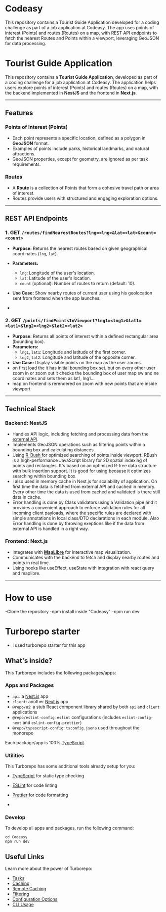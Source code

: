 # Codeasy

This repository contains a Tourist Guide Application developed for a coding challenge as part of a job application at Codeasy. The app uses points of interest (Points) and routes (Routes) on a map, with REST API endpoints to fetch the nearest Routes and Points within a viewport, leveraging GeoJSON for data processing.

# **Tourist Guide Application**

This repository contains a **Tourist Guide Application**, developed as part of a coding challenge for a job application at Codeasy. The application helps users explore points of interest (Points) and routes (Routes) on a map, with the backend implemented in **NestJS** and the frontend in **Next.js**.

---

## **Features**

### **Points of Interest (Points)**

- Each point represents a specific location, defined as a polygon in **GeoJSON** format.
- Examples of points include parks, historical landmarks, and natural attractions.
- GeoJSON properties, except for geometry, are ignored as per task requirements.

### **Routes**

- A **Route** is a collection of Points that form a cohesive travel path or area of interest.
- Routes provide users with structured and engaging exploration options.

---

## **REST API Endpoints**

### **1. GET `/routes/findNearestRoutes?lng=<lng>&lat=<lat>&count=<count>`**

- **Purpose:** Returns the nearest routes based on given geographical coordinates (`lng`, `lat`).
- **Parameters:**
  - `lng`: Longitude of the user's location.
  - `lat`: Latitude of the user's location.
  - `count` (optional): Number of routes to return (default: 10).
- **Use Case:** Show nearby routes of current user using his geolocation sent from frontend when the app launches.


- 

### **2. GET `/points/findPointsInViewport?lng1=<lng1>&lat1=<lat1>&lng2=<lng2>&lat2=<lat2>`**

- **Purpose:** Returns all points of interest within a defined rectangular area (bounding box).
- **Parameters:**
  - `lng1`, `lat1`: Longitude and latitude of the first corner.
  - `lng2`, `lat2`: Longitude and latitude of the opposite corner.
- **Use Case:** Display visible points on the map as the user zooms.
- on first load the it has initial bounding box set, but on every other user zoom in or zoom out it checks the bounding box of user map sw and ne coordinates and sets them as lat1, lng1...
- map on frontend is rerendered on zoom with new points that are inside viewport

---

## **Technical Stack**

### **Backend: NestJS**

- Handles API logic, including fetching and processing data from the  [external API](https://chat.codeasy.com/api/job-application).
- Implements GeoJSON operations such as filtering points within a bounding box and calculating distances.
- Using [ R-Bush ](https://github.com/mourner/rbush) for optimized searching of points inside viewport. RBush is a high-performance JavaScript library for 2D spatial indexing of points and rectangles. It's based on an optimized R-tree data structure with bulk insertion support. It is good for using because it optimizes searching within bounding box.
- I also used in memory cache in Nest.js for scalability of application. On first time the data is fetched from external API and cached in memory. Every other time the data is used from cached and validated is there still data in cache.
- Error handling is done by Class validators using a Validation pipe and it provides a convenient approach to enforce validation rules for all incoming client payloads, where the specific rules are declared with simple annotations in local class/DTO declarations in each module. Also Error handling is done by throwing exeptions like if the data from external API is handled in a right way.



### **Frontend: Next.js**

- Integrates with [**MapLibre**](https://visgl.github.io/react-map-gl/docs/get-started) for interactive map visualization. 
- Communicates with the backend to fetch and display nearby routes and points in real time.
- Using hooks like useEffect, useState with integration with react query and maplibre.

---

# How to use

-Clone the repository
-npm install inside "Codeasy"
-npm run dev

# Turborepo starter

- I used turborepo starter for this app

## What's inside?

This Turborepo includes the following packages/apps:

### Apps and Packages

- `api`: a [Nest.js](https://nestjs.com/) app
- `client`: another [Next.js](https://nextjs.org/) app
- `@repo/ui`: a stub React component library shared by both `api` and `client` applications
- `@repo/eslint-config`: `eslint` configurations (includes `eslint-config-next` and `eslint-config-prettier`)
- `@repo/typescript-config`: `tsconfig.json`s used throughout the monorepo

Each package/app is 100% [TypeScript](https://www.typescriptlang.org/).

### Utilities

This Turborepo has some additional tools already setup for you:

- [TypeScript](https://www.typescriptlang.org/) for static type checking
- [ESLint](https://eslint.org/) for code linting
- [Prettier](https://prettier.io) for code formatting

- 
### Develop

To develop all apps and packages, run the following command:

```
cd Codeasy
npm run dev
```


## Useful Links

Learn more about the power of Turborepo:

- [Tasks](https://turbo.build/repo/docs/core-concepts/monorepos/running-tasks)
- [Caching](https://turbo.build/repo/docs/core-concepts/caching)
- [Remote Caching](https://turbo.build/repo/docs/core-concepts/remote-caching)
- [Filtering](https://turbo.build/repo/docs/core-concepts/monorepos/filtering)
- [Configuration Options](https://turbo.build/repo/docs/reference/configuration)
- [CLI Usage](https://turbo.build/repo/docs/reference/command-line-reference)
